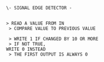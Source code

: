 <code>
\- SIGNAL EDGE DETECTOR -

\> READ A VALUE FROM IN <br/>
\> COMPARE VALUE TO PREVIOUS VALUE <br/>
\> WRITE 1 IF CHANGED BY 10 OR MORE <br/>
\> IF NOT TRUE, WRITE 0 INSTEAD <br/>
\> THE FIRST OUTPUT IS ALWAYS 0 <br/>
</code>
